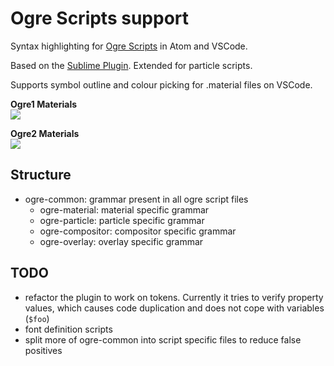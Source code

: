 # Ogre Scripts support

Syntax highlighting for [Ogre Scripts](https://ogrecave.github.io/ogre/api/latest/_scripts.html) in Atom and VSCode.

Based on the [Sublime Plugin](https://github.com/TheSHEEEP/ST-OgreScripts). Extended for particle scripts.

Supports symbol outline and colour picking for .material files on VSCode.

**Ogre1 Materials**  
![](https://raw.githubusercontent.com/paroj/language-ogre-script/master/preview1.png)

**Ogre2 Materials**  
![](https://raw.githubusercontent.com/paroj/language-ogre-script/master/preview2.png)

## Structure
* ogre-common: grammar present in all ogre script files
  * ogre-material: material specific grammar
  * ogre-particle: particle specific grammar
  * ogre-compositor: compositor specific grammar
  * ogre-overlay: overlay specific grammar

## TODO
* refactor the plugin to work on tokens. Currently it tries to verify property values, which causes code duplication and does not cope with variables (`$foo`)
* font definition scripts
* split more of ogre-common into script specific files to reduce false positives
